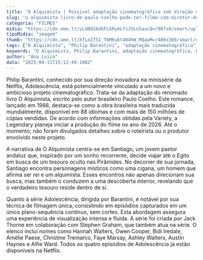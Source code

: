 ```yaml
---
title: "O Alquimista | Possível adaptação cinematográfica sob direção de Philip Barantini"
slug: "o-alquimista-livro-de-paulo-coelho-pode-ter-filme-com-diretor-de-adolescncia"
categoria: "FILMES"
midia: "https://cdn.ome.lt/vLUBU2AdGFL5RymLfzJSLn5aucQ=/987x0/smart/uploads/conteudo/fotos/OMELETE_CAPA_-_2025-04-11T114542.028.png"
tipoMidia: "imagem"
thumb: "https://cdn.ome.lt/XfLeIf5I_T6MKukt404hW_MQawM=/480x360/smart/extras/conteudos/omelete_THUMB_-_2025-04-11T114527.882.png"
tags: ["O Alquimista", "Philip Barantini", "adaptação cinematográfica", "Paulo Coelho", "filme 2026", "Legendary", "viagem espiritual", "plano-sequência"]
keywords: "O Alquimista, Philip Barantini, adaptação cinematográfica, Paulo Coelho, filme 2026, Legendary, viagem espiritual, plano-sequência"
author: "Ana Luiza"
data: "2025-04-11T15:12:49.100Z"
---
```


Philip Barantini, conhecido por sua direção inovadora na minissérie da Netflix, Adolescência, está potencialmente vinculado a um novo e ambicioso projeto cinematográfico. Trata-se da adaptação do renomado livro O Alquimista, escrito pelo autor brasileiro Paulo Coelho. Este romance, lançado em 1988, destaca-se como a obra brasileira mais traduzida mundialmente, disponível em 88 idiomas e com mais de 150 milhões de cópias vendidas. De acordo com informações obtidas pela Variety, a Legendary planeja iniciar a produção do filme no ano de 2026. Até o momento, não foram divulgados detalhes sobre o roteirista ou o produtor envolvido neste projeto.

A narrativa de O Alquimista centra-se em Santiago, um jovem pastor andaluz que, inspirado por um sonho recorrente, decide viajar até o Egito em busca de um tesouro oculto nas Pirâmides. No decorrer de sua jornada, Santiago encontra personagens místicos como uma cigana, um homem que afirma ser rei e um alquimista. Esses encontros não apenas direcionam sua busca, mas também o conduzem a uma descoberta interior, revelando que o verdadeiro tesouro reside dentro de si.

Quanto à série Adolescência, dirigida por Barantini, é notável por sua técnica de filmagem única, consistindo em episódios capturados em um único plano-sequência contínuo, sem cortes. Esta abordagem assegura uma experiência de visualização intensa e fluida. A série foi criada por Jack Thorne em colaboração com Stephen Graham, que também atua na série. O elenco inclui nomes como Hannah Walters, Owen Cooper, Bidi Iredale, Amélie Paese, Christine Tremarco, Faye Marsay, Ashley Walters, Austin Haynes e Alfie Ward. Todos os quatro episódios de Adolescência já estão disponíveis na Netflix.